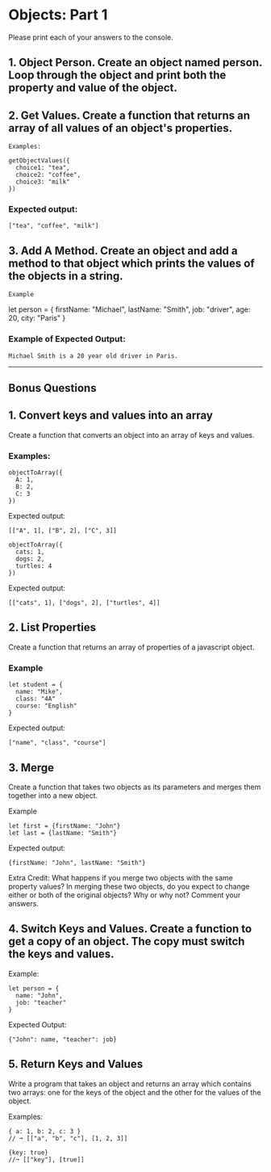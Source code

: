 # Objects: Part 1

Please print each of your answers to the console.

## 1. Object Person. Create an object named person. Loop through the object and print both the property and value of the object.

## 2. Get Values. Create a function that returns an array of all values of an object's properties.

    Examples:

```
getObjectValues({
  choice1: "tea",
  choice2: "coffee",
  choice3: "milk"
})
```

### Expected output:

```
["tea", "coffee", "milk"]
```

## 3. Add A Method. Create an object and add a method to that object which prints the values of the objects in a string.

    Example

let person = {
firstName: "Michael",
lastName: "Smith",
job: "driver",
age: 20,
city: "Paris"
}

### Example of Expected Output:

```
Michael Smith is a 20 year old driver in Paris.
```

---

## Bonus Questions

## 1. Convert keys and values into an array

Create a function that converts an object into an array of keys and values.

### Examples:

```
objectToArray({
  A: 1,
  B: 2,
  C: 3
})
```

Expected output:

```
[["A", 1], ["B", 2], ["C", 3]]
```

```
objectToArray({
  cats: 1,
  dogs: 2,
  turtles: 4
})
```

Expected output:

```
[["cats", 1], ["dogs", 2], ["turtles", 4]]
```

## 2. List Properties

Create a function that returns an array of properties of a javascript object.

### Example

```
let student = {
  name: "Mike",
  class: "4A"
  course: "English"
}
```

Expected output:

```
["name", "class", "course"]
```

## 3. Merge

Create a function that takes two objects as its parameters and merges them together into a new object.

Example

```
let first = {firstName: "John"}
let last = {lastName: "Smith"}
```

Expected output:

```
{firstName: "John", lastName: "Smith"}
```

Extra Credit: What happens if you merge two objects with the same property values? In merging these two objects, do you expect to change either or both of the original objects? Why or why not? Comment your answers.

## 4. Switch Keys and Values. Create a function to get a copy of an object. The copy must switch the keys and values.

Example:

```
let person = {
  name: "John",
  job: "teacher"
}
```

Expected Output:

```
{"John": name, "teacher": job}
```

## 5. Return Keys and Values

Write a program that takes an object and returns an array which contains two arrays: one for the keys of the object and the other for the values of the object.

Examples:

```
{ a: 1, b: 2, c: 3 }
// ➞ [["a", "b", "c"], [1, 2, 3]]

{key: true}
//➞ [["key"], [true]]
```
